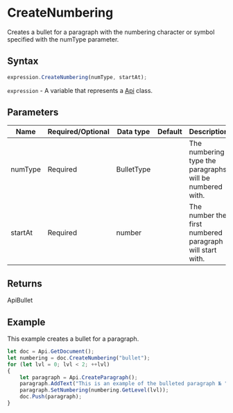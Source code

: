 # CreateNumbering

Creates a bullet for a paragraph with the numbering character or symbol specified with the numType parameter.

## Syntax

```javascript
expression.CreateNumbering(numType, startAt);
```

`expression` - A variable that represents a [Api](../Api.md) class.

## Parameters

| **Name** | **Required/Optional** | **Data type** | **Default** | **Description** |
| ------------- | ------------- | ------------- | ------------- | ------------- |
| numType | Required | BulletType |  | The numbering type the paragraphs will be numbered with. |
| startAt | Required | number |  | The number the first numbered paragraph will start with. |

## Returns

ApiBullet

## Example

This example creates a bullet for a paragraph.

```javascript editor-docx
let doc = Api.GetDocument();
let numbering = doc.CreateNumbering("bullet");
for (let lvl = 0; lvl < 2; ++lvl) 
{
	let paragraph = Api.CreateParagraph();
	paragraph.AddText("This is an example of the bulleted paragraph № " + (lvl + 1));
	paragraph.SetNumbering(numbering.GetLevel(lvl));
	doc.Push(paragraph);
}
```
